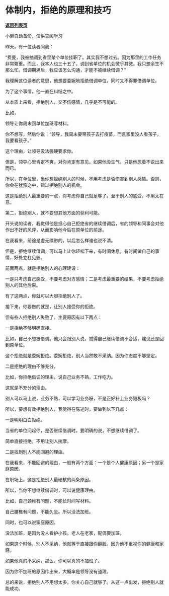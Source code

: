 # 体制内，拒绝的原理和技巧

[**返回列表页**](/gzh/费曼的小茶馆)

小懒自动备份，仅供查阅学习

昨天，有一位读者问我：

  

“费曼，我被抽调到省里某个单位挂职了。其实我不想过去。因为那里的工作任务非常繁重。而且，我本人也三十五了。调到省单位的机会微乎其微。我只想余生不那么忙。借调期满后，我应该怎么沟通，才能不被继续借调？”

  

我理解这位读者的意思，他想要委婉地拒绝借调单位，同时又不得罪借调单位。

  

为了这个事情，他一直在纠结之中。

  

从本质上来看，拒绝别人，又不伤感情，几乎是不可能的。

  

比如，

  

领导让你周末回单位加班写材料。

  

你不想写，然后你说：“领导，我周末要带孩子去打疫苗，而且家里没人看孩子，我要看孩子。”

  

这个理由，让领导没法强硬要求你。

  

但是，领导心里肯定不爽，对你肯定有意见。如果他没生气，只是他忍着不说出来而已。

  

所以，在单位里，当你想拒绝别人的时候，不用考虑是否伤害到别人感情。否则，你会在犹豫之中，错过拒绝别人的机会。

  

这是拒绝别人最重要的一点，你考虑你自己就足够了。至于别人的感受，不用太在意。

  

第二，拒绝别人，就不要想其他方面的获利可能。

  

开头说的读者，我觉得他是担心自己拒绝省的继续借调后，省的领导和同事会对他作出不好的风评，从而影响他今后在原单位的前途。

  

在我看来，前途是虚无缥缈的，以后怎么样谁也说不清。

  

但是，拒绝继续借调，可以马上让你轻松下来，有时间休息，有时间做自己的事情，好处立杠见影。

  

前面两点，就是拒绝别人的心理建设：

  

一是只考虑自己感受，不要考虑对方感情；二是考虑最重要的结果，不要考虑拒绝别人的其他后果。

  

有了这两点，你就可以大胆拒绝别人了。

  

接下来，你要做的就是，让别人接受你的拒绝。

  

但有些人拒绝别人失败了。主要原因有以下两点：

  

一是拒绝不够明确直接。

  

比如，自己不想被借调。他只会跟别人说，觉得自己继续借调不合适，建议还是回到原单位。

  

这个拒绝就是委婉拒绝。委婉拒绝，别人当然敢不采纳。因为你态度不够坚定。

  

二是拒绝的理由不够充分。

  

比如，你拒绝借调的理由，说自己业务不熟，工作吃力。

  

这就是不充分的理由。

  

别人可以马上说，业务不熟，可以学习业务呀，不是正好补上业务短板吗？

  

所以，要想有效拒绝别人，我觉得在陈述时，要做到以下几点：

  

一是明明白白拒绝。

  

当省的单位问起你，是否继续借调时，要明确的说，不想继续借调了。

  

简单直接拒绝，不用让别人揣摩。

  

二是找到别人不能回避的理由。

  

在我看来，不能回避的理由，一般有两个方面：一个是个人健康原因；另一个是家庭原因。

  

在职场上，这是拒绝别人最硬核的两条原因。

  

所以，当你不想继续借调时，可以说健康理由。

  

比如，自己颈椎有问题，不能长时间写材料。

  

自己腰椎有问题，不能久坐。所以没法加班。

  

同时，也可以说家庭原因。

  

没法加班，是因为没人看护小孩。老人在老家，配偶要加班。

  

如果这个时候，别人不采纳，他就等于直接跟你翻脸。因为他不重视你的健康和家庭。

  

如果他真的不采纳，那么，你可以真的不加班了。

  

因为你不加班的原因传出来，大概率是领导没有道理。

  

总的来说，拒绝别人不用想太多。你关心自己就够了。从这一点出发，拒绝别人就能成功。

